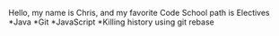 Hello, my name is Chris, and my favorite Code School path is Electives
*Java
*Git
*JavaScript
*Killing history using git rebase
